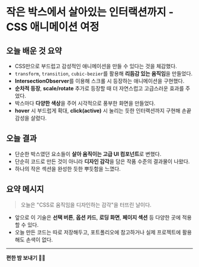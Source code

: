 # 작은 박스에서 살아있는 인터랙션까지 - CSS 애니메이션 여정

## 오늘 배운 것 요약

- CSS만으로 부드럽고 감성적인 애니메이션을 만들 수 있다는 것을 체감했다.
- `transform`, `transition`, `cubic-bezier`를 활용해 **리듬감 있는 움직임**을 만들었다.
- **IntersectionObserver**를 이용해 스크롤 시 등장하는 애니메이션을 구현했다.
- **순차적 등장**, **scale/rotate** 추가로 등장할 때 더 자연스럽고 고급스러운 효과를 주었다.
- 박스마다 **다양한 색상**을 주어 시각적으로 풍부한 화면을 만들었다.
- **hover** 시 부드럽게 확대, **click(active)** 시 눌리는 듯한 인터랙션까지 구현해 손끝 감성을 살렸다.

## 오늘 결과

- 단순한 박스였던 요소들이 **살아 움직이는 고급 UI 컴포넌트**로 변했다.
- 단순히 코드로 만든 것이 아니라 **디자인 감각**을 담은 작품 수준의 결과물이 나왔다.
- 하나의 작은 섹션을 완성한 듯한 뿌듯함을 느꼈다.

## 요약 메시지

> 오늘은 "CSS로 움직임을 디자인하는 감각"을 터뜨린 날이다.

- 앞으로 이 기술은 **선택 버튼**, **옵션 카드**, **로딩 화면**, **페이지 섹션** 등 다양한 곳에 적용할 수 있다.
- 오늘 만든 코드는 따로 저장해두고, 포트폴리오에 참고하거나 실제 프로젝트에 활용해도 손색이 없다.

---

**편한 밤 보내기 🌙🚀**
